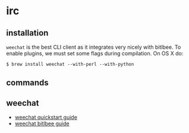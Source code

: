 # irc

## installation
`weechat` is the best CLI client as it integrates very nicely with bitlbee. To
enable plugins, we must set some flags during compilation. On OS X do:
```txt
$ brew install weechat --with-perl --with-python
```

## commands

## weechat
- [weechat quickstart guide](https://weechat.org/files/doc/devel/weechat_quickstart.en.html)
- [weechat bitlbee guide](http://zanshin.net/2015/01/10/a-guide-for-setting-up-weechat-and-bitlbee/)

